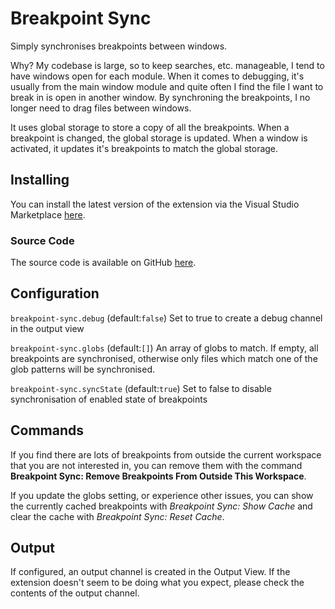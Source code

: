 # Breakpoint Sync

Simply synchronises breakpoints between windows.

Why? My codebase is large, so to keep searches, etc. manageable, I tend to have windows open for each module. When it comes to debugging, it's usually from the main window module and quite often I find the file I want to break in is open in another window. By synchroning the breakpoints, I no longer need to drag files between windows.

It uses global storage to store a copy of all the breakpoints. When a breakpoint is changed, the global storage is updated. When a window is activated, it updates it's breakpoints to match the global storage.

## Installing

You can install the latest version of the extension via the Visual Studio Marketplace [here](https://marketplace.visualstudio.com/items?itemName=Gruntfuggly.breakpoint-sync).

### Source Code

The source code is available on GitHub [here](https://github.com/Gruntfuggly/breakpoint-sync).

## Configuration

`breakpoint-sync.debug` (default:`false`)
Set to true to create a debug channel in the output view

`breakpoint-sync.globs` (default:`[]`)
An array of globs to match. If empty, all breakpoints are synchronised, otherwise only files which match one of the glob patterns will be synchronised.

`breakpoint-sync.syncState` (default:`true`)
Set to false to disable synchronisation of enabled state of breakpoints

## Commands

If you find there are lots of breakpoints from outside the current workspace that you are not interested in, you can remove them with the command **Breakpoint Sync: Remove Breakpoints From Outside This Workspace**.

If you update the globs setting, or experience other issues, you can show the currently cached breakpoints with *Breakpoint Sync: Show Cache* and clear the cache with *Breakpoint Sync: Reset Cache*.

## Output

If configured, an output channel is created in the Output View. If the extension doesn't seem to be doing what you expect, please check the contents of the output channel.
